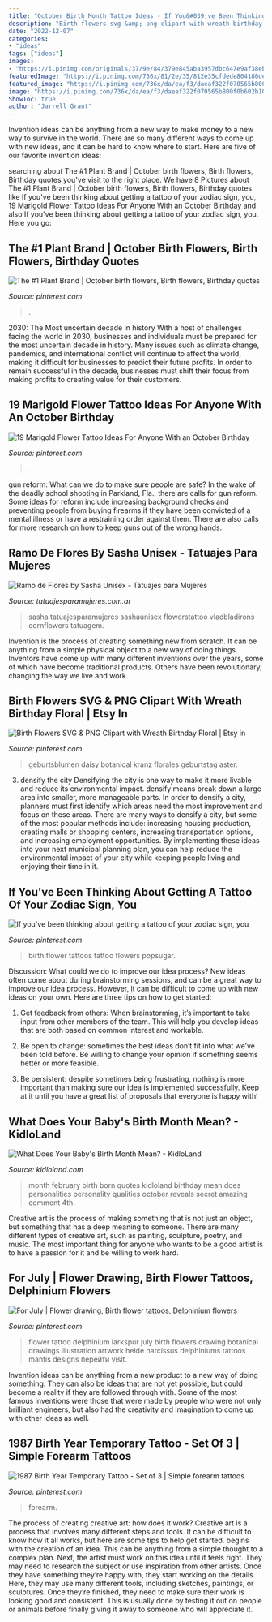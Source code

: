 ```yaml
---
title: "October Birth Month Tattoo Ideas - If You&#039;ve Been Thinking About Getting A Tattoo Of Your Zodiac Sign, You"
description: "Birth flowers svg &amp; png clipart with wreath birthday floral"
date: "2022-12-07"
categories:
- "ideas"
tags: ["ideas"]
images:
- "https://i.pinimg.com/originals/37/9e/84/379e845aba3957dbc647e9af38eb5ab5.jpg"
featuredImage: "https://i.pinimg.com/736x/81/2e/35/812e35cfdede804180de1c4409d2aec5.jpg"
featured_image: "https://i.pinimg.com/736x/da/ea/f3/daeaf322f070565b800f0b602b10aa02.jpg"
image: "https://i.pinimg.com/736x/da/ea/f3/daeaf322f070565b800f0b602b10aa02.jpg"
ShowToc: true
author: "Jarrell Grant"
---
```



Invention ideas can be anything from a new way to make money to a new way to survive in the world. There are so many different ways to come up with new ideas, and it can be hard to know where to start. Here are five of our favorite invention ideas:

	

		
searching about The #1 Plant Brand | October birth flowers, Birth flowers, Birthday quotes you've visit to the right place. We have 8 Pictures about The #1 Plant Brand | October birth flowers, Birth flowers, Birthday quotes like If you&#039;ve been thinking about getting a tattoo of your zodiac sign, you, 19 Marigold Flower Tattoo Ideas For Anyone With an October Birthday and also If you&#039;ve been thinking about getting a tattoo of your zodiac sign, you. Here you go:
		
    
## The #1 Plant Brand | October Birth Flowers, Birth Flowers, Birthday Quotes

<img loading=lazy src="https://i.pinimg.com/736x/c7/83/29/c78329f00841c79711e6a98b9f6b7de7--october-birth-flowers-birth-month-flowers.jpg" onerror="this.onerror=null;this.src='https://tse1.mm.bing.net/th?id=OIP.1kw9ia-1tnjDmDgZHOvZJwHaHa&amp;pid=15.1';" alt="The #1 Plant Brand | October birth flowers, Birth flowers, Birthday quotes">

_Source: pinterest.com_

>. 

	

2030: The Most uncertain decade in history
With a host of challenges facing the world in 2030, businesses and individuals must be prepared for the most uncertain decade in history. Many issues such as climate change, pandemics, and international conflict will continue to affect the world, making it difficult for businesses to predict their future profits. In order to remain successful in the decade, businesses must shift their focus from making profits to creating value for their customers.

    
## 19 Marigold Flower Tattoo Ideas For Anyone With An October Birthday

<img loading=lazy src="https://i.pinimg.com/736x/d8/7d/03/d87d03e5ae0eec9c00aac6d7f2e9df10.jpg" onerror="this.onerror=null;this.src='https://tse2.mm.bing.net/th?id=OIP.JivWDXEpedyMkuUTfMcZYgHaHa&amp;pid=15.1';" alt="19 Marigold Flower Tattoo Ideas For Anyone With an October Birthday">

_Source: pinterest.com_

>. 

	

gun reform: What can we do to make sure people are safe?
In the wake of the deadly school shooting in Parkland, Fla., there are calls for gun reform. Some ideas for reform include increasing background checks and preventing people from buying firearms if they have been convicted of a mental illness or have a restraining order against them. There are also calls for more research on how to keep guns out of the wrong hands.

    
## Ramo De Flores By Sasha Unisex - Tatuajes Para Mujeres

<img loading=lazy src="https://i1.wp.com/www.tatuajesparamujeres.com.ar/wp-content/uploads/2015/02/Tatuaje-Ramo-de-Flores-by-Sasha-Unisex.jpg?fit=640%2C640&amp;ssl=1" onerror="this.onerror=null;this.src='https://tse1.mm.bing.net/th?id=OIP.ZptkOQ_caED_LZ1tFMG7wAHaHa&amp;pid=15.1';" alt="Ramo de Flores by Sasha Unisex - Tatuajes para Mujeres">

_Source: tatuajesparamujeres.com.ar_

>sasha tatuajesparamujeres sashaunisex flowerstattoo vladbladirons cornflowers tatuagem. 

	

Invention is the process of creating something new from scratch. It can be anything from a simple physical object to a new way of doing things. Inventors have come up with many different inventions over the years, some of which have become traditional products. Others have been revolutionary, changing the way we live and work.

    
## Birth Flowers SVG &amp; PNG Clipart With Wreath Birthday Floral | Etsy In

<img loading=lazy src="https://i.pinimg.com/736x/da/ea/f3/daeaf322f070565b800f0b602b10aa02.jpg" onerror="this.onerror=null;this.src='https://tse1.mm.bing.net/th?id=OIP.5g_KHeuTeqsjyGv165gIwAHaHa&amp;pid=15.1';" alt="Birth Flowers SVG &amp; PNG Clipart with Wreath Birthday Floral | Etsy in">

_Source: pinterest.com_

>geburtsblumen daisy botanical kranz florales geburtstag aster. 

	

3) densify the city
Densifying the city is one way to make it more livable and reduce its environmental impact. densify means break down a large area into smaller, more manageable parts. In order to densify a city, planners must first identify which areas need the most improvement and focus on these areas. There are many ways to densify a city, but some of the most popular methods include: increasing housing production, creating malls or shopping centers, increasing transportation options, and increasing employment opportunities. By implementing these ideas into your next municipal planning plan, you can help reduce the environmental impact of your city while keeping people living and enjoying their time in it.

    
## If You&#039;ve Been Thinking About Getting A Tattoo Of Your Zodiac Sign, You

<img loading=lazy src="https://i.pinimg.com/736x/81/2e/35/812e35cfdede804180de1c4409d2aec5.jpg" onerror="this.onerror=null;this.src='https://tse1.mm.bing.net/th?id=OIP.YP4PkemL8Jk0Q5isUIpVoAHaHa&amp;pid=15.1';" alt="If you&#039;ve been thinking about getting a tattoo of your zodiac sign, you">

_Source: pinterest.com_

>birth flower tattoos tattoo flowers popsugar. 

	

Discussion: What could we do to improve our idea process?
New ideas often come about during brainstorming sessions, and can be a great way to improve our idea process. However, it can be difficult to come up with new ideas on your own. Here are three tips on how to get started:
1. Get feedback from others: When brainstorming, it’s important to take input from other members of the team. This will help you develop ideas that are both based on common interest and workable.

2. Be open to change: sometimes the best ideas don’t fit into what we’ve been told before. Be willing to change your opinion if something seems better or more feasible.

3. Be persistent: despite sometimes being frustrating, nothing is more important than making sure our idea is implemented successfully. Keep at it until you have a great list of proposals that everyone is happy with!

    
## What Does Your Baby&#039;s Birth Month Mean? - KidloLand

<img loading=lazy src="http://www.kidloland.com/blog/wp-content/uploads/2016/10/03February-Baby-683x1024.jpg" onerror="this.onerror=null;this.src='https://tse1.mm.bing.net/th?id=OIP.S1qaxEaYcVP5bsYCRKcaHQHaLG&amp;pid=15.1';" alt="What Does Your Baby&#039;s Birth Month Mean? - KidloLand">

_Source: kidloland.com_

>month february birth born quotes kidloland birthday mean does personalities personality qualities october reveals secret amazing comment 4th. 

	

Creative art is the process of making something that is not just an object, but something that has a deep meaning to someone. There are many different types of creative art, such as painting, sculpture, poetry, and music. The most important thing for anyone who wants to be a good artist is to have a passion for it and be willing to work hard.

    
## For July | Flower Drawing, Birth Flower Tattoos, Delphinium Flowers

<img loading=lazy src="https://i.pinimg.com/originals/37/9e/84/379e845aba3957dbc647e9af38eb5ab5.jpg" onerror="this.onerror=null;this.src='https://tse2.mm.bing.net/th?id=OIP.2CIFlYccQTgrUjEs9PFS5gHaKd&amp;pid=15.1';" alt="For July | Flower drawing, Birth flower tattoos, Delphinium flowers">

_Source: pinterest.com_

>flower tattoo delphinium larkspur july birth flowers drawing botanical drawings illustration artwork heide narcissus delphiniums tattoos mantis designs перейти visit. 

	

Invention ideas can be anything from a new product to a new way of doing something. They can also be ideas that are not yet possible, but could become a reality if they are followed through with. Some of the most famous inventions were those that were made by people who were not only brilliant engineers, but also had the creativity and imagination to come up with other ideas as well.

    
## 1987 Birth Year Temporary Tattoo - Set Of 3 | Simple Forearm Tattoos

<img loading=lazy src="https://i.pinimg.com/736x/c4/06/0a/c4060a8496a7ef1b078a4807eea81406.jpg" onerror="this.onerror=null;this.src='https://tse1.mm.bing.net/th?id=OIP.X8hKU3mxXQG5dQOPSuV2DAHaHa&amp;pid=15.1';" alt="1987 Birth Year Temporary Tattoo - Set of 3 | Simple forearm tattoos">

_Source: pinterest.com_

>forearm. 

	

The process of creating creative art: how does it work?
Creative art is a process that involves many different steps and tools. It can be difficult to know how it all works, but here are some tips to help get started. 
 begins with the creation of an idea. This can be anything from a simple thought to a complex plan. Next, the artist must work on this idea until it feels right. They may need to research the subject or use inspiration from other artists. Once they have something they’re happy with, they start working on the details. Here, they may use many different tools, including sketches, paintings, or sculptures. Once they’re finished, they need to make sure their work is looking good and consistent. This is usually done by testing it out on people or animals before finally giving it away to someone who will appreciate it.

